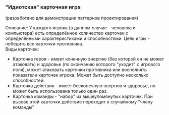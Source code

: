 ### "Идиотская" карточная игра
(разработано для демонстрации паттернов проектирования)

Описание:
У каждого игрока (в данном случае - человека и компьютера) есть определённое количество карточек с определёнными характеристиками и способностями. Цель игры - победить все карточки противника.  
Виды карточек:
- Карточка героя - имеет конечную энергию (без которой он не может атаковать) и здоровье (по окончанию которого "уходит" с игрового поля), может атаковать карточки противника или восполнять показатели карточек игрока. Может быть доступно несколько способностей.
- Карточка действия - имеет бесконечную энергию и здоровье, но может быть использована только один раз.
- Карточка команды - "набор" из вышеупомянутых карточек. При вызове этой карточки действие переходит к случайному "члену команды"